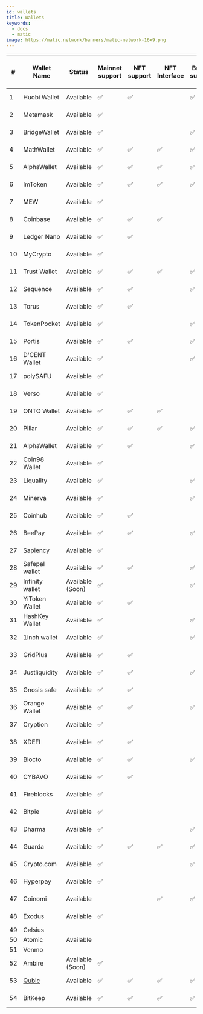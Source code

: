```yaml
---
id: wallets
title: Wallets
keywords:
  - docs
  - matic
image: https://matic.network/banners/matic-network-16x9.png 
---
```



| # |Wallet Name     |Status          |Mainnet support|NFT support|NFT Interface|Bridge support|fiat on-ramp support|Custodial v/s non-custodial|DAU using Polygon network|
|---|----------------|----------------|---------------|-----------|-------------|--------------|--------------------|---------------------------|-------------------------|
|1  |Huobi Wallet    |Available       |:white_check_mark:       |:white_check_mark:   |             |:white_check_mark:      |No                  |Non-custodial              |                         |
|2  |Metamask        |Available       |:white_check_mark:       |           |             |              |No                  |Non-custodial              |                         |
|3  |BridgeWallet    |Available       |:white_check_mark:       |           |             |:white_check_mark:      |Yes                 |Non-custodial              |                         |
|4  |MathWallet      |Available       |:white_check_mark:       |:white_check_mark:   |:white_check_mark:     |:white_check_mark:      |Yes (Moonpay)       |Non-custodial              |16k                      |
|5  |AlphaWallet     |Available       |:white_check_mark:       |:white_check_mark:   |:white_check_mark:     |:white_check_mark:      |Yes (Ramp)          |Non-custodial              |                         |
|6  |ImToken         |Available       |:white_check_mark:       |:white_check_mark:   |:white_check_mark:     |:white_check_mark:      |Yes                 |Non-custodial              |                         |
|7  |MEW             |Available       |:white_check_mark:       |           |             |              |Yes (Simplex)       |Non-custodial              |                         |
|8  |Coinbase        |Available       |:white_check_mark:       |:white_check_mark:   |:white_check_mark:     |              |No                  |Non-custodial              |                         |
|9  |Ledger Nano     |Available       |:white_check_mark:       |:white_check_mark:   |             |              |No                  |Non-custodial              |                         |
|10 |MyCrypto        |Available       |:white_check_mark:       |           |             |              |Yes                 |Non-custodial              |                         |
|11 |Trust Wallet    |Available       |:white_check_mark:       |:white_check_mark:   |:white_check_mark:     |:white_check_mark:      |No                  |Non-custodial              |                         |
|12 |Sequence        |Available       |:white_check_mark:       |:white_check_mark:   |             |:white_check_mark:      |Yes                 |Non-custodial              |                         |
|13 |Torus           |Available       |:white_check_mark:       |:white_check_mark:   |             |              |No                  |Non-custodial              |                         |
|14 |TokenPocket     |Available       |:white_check_mark:       |           |             |:white_check_mark:      |No                  |Non-custodial              |                         |
|15 |Portis          |Available       |:white_check_mark:       |:white_check_mark:   |             |:white_check_mark:      |No                  |Non-custodial              |                         |
|16 |D'CENT Wallet   |Available       |:white_check_mark:       |           |             |:white_check_mark:      |No                  |Non-custodial              |2k                       |
|17 |polySAFU        |Available       |:white_check_mark:       |           |             |              |No                  |Non-custodial              |                         |
|18 |Verso           |Available       |:white_check_mark:       |           |             |              |Yes                 |Non-custodial              |                         |
|19 |ONTO Wallet     |Available       |:white_check_mark:       |:white_check_mark:   |:white_check_mark:     |              |No                  |Non-custodial              |                         |
|20 |Pillar          |Available       |:white_check_mark:       |:white_check_mark:   |:white_check_mark:     |:white_check_mark:      |Yes (Ramp)          |Non-custodial              |Not tracking             |
|21 |AlphaWallet     |Available       |:white_check_mark:       |:white_check_mark:   |             |:white_check_mark:      |No                  |Non-custodial              |                         |
|22 |Coin98 Wallet   |Available       |:white_check_mark:       |           |             |              |No                  |Non-custodial              |                         |
|23 |Liquality       |Available       |:white_check_mark:       |           |             |:white_check_mark:      |No                  |Non-custodial              |                         |
|24 |Minerva         |Available       |:white_check_mark:       |           |             |:white_check_mark:      |Yes                 |Non-custodial              |                         |
|25 |Coinhub         |Available       |:white_check_mark:       |:white_check_mark:   |             |              |No                  |Non-custodial              |                         |
|26 |BeePay          |Available       |:white_check_mark:       |:white_check_mark:   |             |:white_check_mark:      |No                  |Non-custodial              |                         |
|27 |Sapiency        |Available       |:white_check_mark:       |           |             |              |No                  |Non-custodial              |                         |
|28 |Safepal wallet  |Available       |:white_check_mark:       |:white_check_mark:   |             |:white_check_mark:      |Yes (Simplex)       |Non-custodial              |Not tracking             |
|29 |Infinity wallet |Available (Soon)|:white_check_mark:       |           |             |:white_check_mark:      |No                  |Non-custodial              |                         |
|30 |YiToken Wallet  |Available       |:white_check_mark:       |:white_check_mark:   |             |              |No                  |Non-custodial              |                         |
|31 |HashKey Wallet  |Available       |:white_check_mark:       |           |             |:white_check_mark:      |No                  |Non-custodial              |                         |
|32 |1inch wallet    |Available       |:white_check_mark:       |           |             |:white_check_mark:      |No                  |Non-custodial              |                         |
|33 |GridPlus        |Available       |:white_check_mark:       |:white_check_mark:   |             |              |No                  |Non-custodial              |                         |
|34 |Justliquidity   |Available       |:white_check_mark:       |:white_check_mark:   |             |:white_check_mark:      |No                  |Non-custodial              |                         |
|35 |Gnosis safe     |Available       |:white_check_mark:       |:white_check_mark:   |             |              |No                  |Non-custodial              |                         |
|36 |Orange Wallet   |Available       |:white_check_mark:       |:white_check_mark:   |             |:white_check_mark:      |Yes                 |Non-custodial              |                         |
|37 |Cryption        |Available       |:white_check_mark:       |           |             |              |No                  |Non-custodial              |                         |
|38 |XDEFI           |Available       |:white_check_mark:       |:white_check_mark:   |             |              |No                  |Non-custodial              |                         |
|39 |Blocto          |Available       |:white_check_mark:       |:white_check_mark:   |             |:white_check_mark:      |Yes                 |Non-custodial              |                         |
|40 |CYBAVO          |Available       |:white_check_mark:       |:white_check_mark:   |             |              |No                  |Non-custodial              |                         |
|41 |Fireblocks      |Available       |:white_check_mark:       |           |             |              |No                  |Non-custodial              |                         |
|42 |Bitpie          |Available       |:white_check_mark:       |           |             |              |No                  |Non-custodial              |                         |
|43 |Dharma          |Available       |:white_check_mark:       |           |             |:white_check_mark:      |Yes                 |Non-custodial              |                         |
|44 |Guarda          |Available       |:white_check_mark:       |:white_check_mark:   |:white_check_mark:     |:white_check_mark:      |Yes                 |Non-custodial              |                         |
|45 |Crypto.com      |Available       |:white_check_mark:       |           |             |:white_check_mark:      |Yes                 |Non-custodial              |                         |
|46 |Hyperpay        |Available       |:white_check_mark:       |           |             |              |No                  |Non-custodial              |                         |
|47 |Coinomi         |Available       |               |           |:white_check_mark:     |:white_check_mark:      |Yes                 |Non-custodial              |                         |
|48 |Exodus          |Available       |:white_check_mark:       |           |             |              |No                  |Non-custodial              |                         |
|49 |Celsius         |                |               |           |             |              |                    |Custodial                  |                         |
|50 |Atomic          |Available       |               |           |             |              |                    |                           |                         |
|51 |Venmo           |                |               |           |             |              |                    |                           |                         |
|52 |Ambire          |Available (Soon)|:white_check_mark:       |           |             |              |Yes (Ramp)          |Non-custodial              |                         |
|53 |[Qubic](https://www.qubic.app/en.html) |Available|:white_check_mark:       |:white_check_mark: |:white_check_mark:  |:white_check_mark: | No | Non-custodial |                         |
|54  |BitKeep      |Available       |:white_check_mark:       |:white_check_mark:   |:white_check_mark:     |:white_check_mark:      |Yes (Moonpay)       |Non-custodial              |16k                      |
